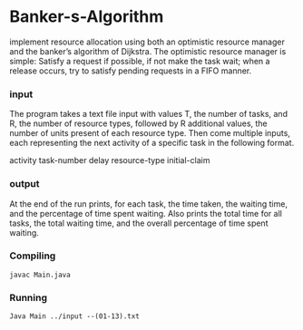 # Banker-s-Algorithm

implement resource allocation using both an optimistic resource manager and the banker’s
algorithm of Dijkstra. The optimistic resource manager is simple: Satisfy a request if possible, if not make
the task wait; when a release occurs, try to satisfy pending requests in a FIFO manner.

### input
The program takes a text file input with  values T, the number of tasks, and R, the number of resource types, followed by
R additional values, the number of units present of each resource type. Then come multiple inputs, each representing the next activity of a specific task in the following format.

activity task-number delay resource-type initial-claim

### output
At the end of the run prints, for each task, the time taken, the waiting time, and the percentage of time
spent waiting. Also prints the total time for all tasks, the total waiting time, and the overall percentage of
time spent waiting.


### Compiling
```
javac Main.java
```

### Running
```
Java Main ../input --(01-13).txt
```

